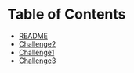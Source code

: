 # Table of Contents

- [README](README.md)
- [Challenge2](Challenge2.py)
- [Challenge1](Challenge1.py)
- [Challenge3](Challenge3.py)